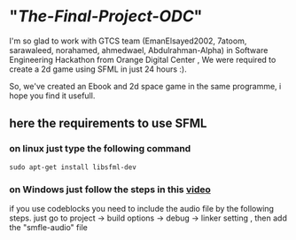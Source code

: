 # "*The-Final-Project-ODC*"
I'm so glad to work with GTCS team (EmanElsayed2002, 7atoom, sarawaleed, norahamed, ahmedwael, Abdulrahman-Alpha) in Software Engineering Hackathon from Orange Digital Center , We were required to create a 2d game using SFML in just 24 hours :).

So, we've created an Ebook and 2d space game in the same programme, i hope you find it usefull.


## here the requirements to use SFML
### on linux just type the following command
```
sudo apt-get install libsfml-dev
```

### on Windows just follow the steps in this [video](https://www.youtube.com/watch?v=fcZFaiGFIMA)

if you use codeblocks you need to include the audio file by the following steps. just go to 
project -> build options -> debug -> linker setting , then add the "smfle-audio" file
